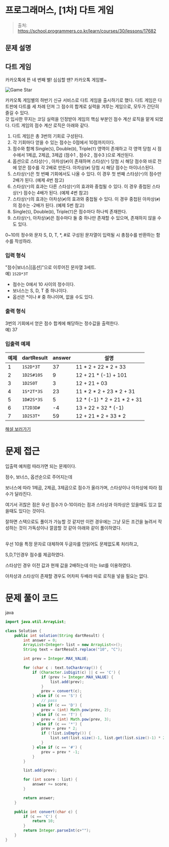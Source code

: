 # 프로그래머스, [1차] 다트 게임

> 출처: https://school.programmers.co.kr/learn/courses/30/lessons/17682

## 문제 설명

## 다트 게임

카카오톡에 뜬 네 번째 별! 심심할 땐? 카카오톡 게임별~

![Game Star](http://t1.kakaocdn.net/welcome2018/gamestar.png "게임별")

카카오톡 게임별의 하반기 신규 서비스로 다트 게임을 출시하기로 했다. 다트 게임은 다트판에 다트를 세 차례 던져 그 점수의 합계로 실력을 겨루는 게임으로, 모두가 간단히 즐길 수 있다.  
갓 입사한 무지는 코딩 실력을 인정받아 게임의 핵심 부분인 점수 계산 로직을 맡게 되었다. 다트 게임의 점수 계산 로직은 아래와 같다.

1.  다트 게임은 총 3번의 기회로 구성된다.
2.  각 기회마다 얻을 수 있는 점수는 0점에서 10점까지이다.
3.  점수와 함께 Single(`S`), Double(`D`), Triple(`T`) 영역이 존재하고 각 영역 당첨 시 점수에서 1제곱, 2제곱, 3제곱 (점수1 , 점수2 , 점수3 )으로 계산된다.
4.  옵션으로 스타상(`*`) , 아차상(`#`)이 존재하며 스타상(`*`) 당첨 시 해당 점수와 바로 전에 얻은 점수를 각 2배로 만든다. 아차상(`#`) 당첨 시 해당 점수는 마이너스된다.
5.  스타상(`*`)은 첫 번째 기회에서도 나올 수 있다. 이 경우 첫 번째 스타상(`*`)의 점수만 2배가 된다. (예제 4번 참고)
6.  스타상(`*`)의 효과는 다른 스타상(`*`)의 효과와 중첩될 수 있다. 이 경우 중첩된 스타상(`*`) 점수는 4배가 된다. (예제 4번 참고)
7.  스타상(`*`)의 효과는 아차상(`#`)의 효과와 중첩될 수 있다. 이 경우 중첩된 아차상(`#`)의 점수는 -2배가 된다. (예제 5번 참고)
8.  Single(`S`), Double(`D`), Triple(`T`)은 점수마다 하나씩 존재한다.
9.  스타상(`*`), 아차상(`#`)은 점수마다 둘 중 하나만 존재할 수 있으며, 존재하지 않을 수도 있다.

0~10의 정수와 문자 S, D, T, \*, #로 구성된 문자열이 입력될 시 총점수를 반환하는 함수를 작성하라.

### 입력 형식

"점수|보너스|\[옵션\]"으로 이루어진 문자열 3세트.  
예) `1S2D*3T`

-   점수는 0에서 10 사이의 정수이다.
-   보너스는 S, D, T 중 하나이다.
-   옵선은 \*이나 # 중 하나이며, 없을 수도 있다.

### 출력 형식

3번의 기회에서 얻은 점수 합계에 해당하는 정수값을 출력한다.  
예) 37

### 입출력 예제

| 예제 | dartResult | answer | 설명                           |
| ---- | ---------- | ------ | ------------------------------ |
| 1    | `1S2D*3T`  | 37     | 11 \* 2 + 22 \* 2 + 33         |
| 2    | `1D2S#10S` | 9      | 12 \+ 21 \* (-1) + 101         |
| 3    | `1D2S0T`   | 3      | 12 \+ 21 \+ 03                 |
| 4    | `1S*2T*3S` | 23     | 11 \* 2 \* 2 + 23 \* 2 + 31    |
| 5    | `1D#2S*3S` | 5      | 12 \* (-1) \* 2 + 21 \* 2 + 31 |
| 6    | `1T2D3D#`  | -4     | 13 \+ 22 \+ 32 \* (-1)         |
| 7    | `1D2S3T*`  | 59     | 12 \+ 21 \* 2 + 33 \* 2        |

[해설 보러가기](http://tech.kakao.com/2017/09/27/kakao-blind-recruitment-round-1/)

# 문제 접근

입출력 예처럼 따라가면 되는 문제이다.

점수, 보너스, 옵션순으로 주어지는데

보너스에 따라 1제곱, 2제곱, 3제곱으로 점수가 올라가며, 스타상이나 아차상에 따라 점수가 달라진다.

여기서 귀찮은 점은 우선 점수가 0-10이라는 점과 스타상과 아차상은 있을때도 있고 없을때도 있다는 것이다.

잘하면 스택으로도 풀이가 가능할 것 같지만 이런 경우에는 그냥 모든 조건을 늘려서 작성하는 것이 가독성이나 깔끔할 것 같아 아래와 같이 풀이하였다.

<br>
우선 10을 특정 문자로 대체하여 두글자를 안읽어도 문제없도록 처리하고,

S,D,T인경우 점수를 제곱하였다.

스타상인 경우 이전 값과 현재 값을 2배하는데 이는 list를 이용하였다.

아차상과 스타상이 존재할 경우도 어차피 두배라 따로 로직을 넣을 필요는 없다.

# 문제 풀이 코드

java

```java
import java.util.ArrayList;

class Solution {
    public int solution(String dartResult) {
        int answer = 0;
        ArrayList<Integer> list = new ArrayList<>();
        String text = dartResult.replace("10", "C");

        int prev = Integer.MAX_VALUE;

        for (char c : text.toCharArray()) {
            if (Character.isDigit(c) || c == 'C') {
                if (prev != Integer.MAX_VALUE) {
                    list.add(prev);
                }
                prev = convert(c);
            } else if (c == 'S') {
                // pass
            } else if (c == 'D') {
                prev = (int) Math.pow(prev, 2);
            } else if (c == 'T') {
                prev = (int) Math.pow(prev, 3);
            } else if (c == '*') {
                prev = prev * 2;
                if (!list.isEmpty()) {
                    list.set(list.size()-1, list.get(list.size()-1) * 2);
                }
            } else if (c == '#') {
                prev = prev * -1;
            }
        }

        list.add(prev);

        for (int score : list) {
            answer += score;
        }

        return answer;
    }

    public int convert(char c) {
        if (c == 'C') {
            return 10;
        }
        return Integer.parseInt(c+"");
    }
}

```
